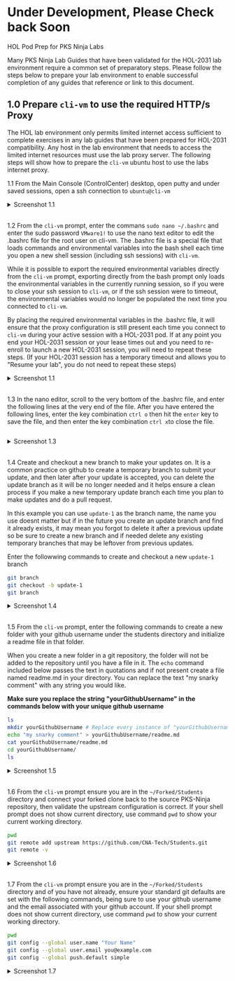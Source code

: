 # Under Development, Please Check back Soon
HOL Pod Prep for PKS Ninja Labs

Many PKS Ninja Lab Guides that have been validated for the HOL-2031 lab environment require a common set of preparatory steps. Please follow the steps below to prepare your lab environment to enable successful completion of any guides that reference or link to this document. 

## 1.0 Prepare `cli-vm` to use the required HTTP/s Proxy

The HOL lab environment only permits limited internet access sufficient to complete exercises in any lab guides that have been prepared for HOL-2031 compatibility. Any host in the lab environment that needs to access the limited internet resources must use the lab proxy server. The following steps will show how to prepare the `cli-vm` ubuntu host to use the labs internet proxy. 

1.1 From the Main Console (ControlCenter) desktop, open putty and under saved sessions, open a ssh connection to `ubuntu@cli-vm`

<details><summary>Screenshot 1.1</summary>
<img src="Images/2019-08-24-00-52-43.png">
</details>
<br/>

1.2 From the `cli-vm` prompt, enter the commans `sudo nano ~/.bashrc` and enter the sudo password `VMware1!` to use the nano text editor to edit the .bashrc file for the root user on cli-vm. The .bashrc file is a special file that loads commands and environmental variables into the bash shell each time you open a new shell session (including ssh sessions) with `cli-vm`. 

While it is possible to export the required environmental variables directly from the `cli-vm` prompt, exporting directly from the bash prompt only loads the environmental variables in the currently running session, so if you were to close your ssh session to `cli-vm`, or if the ssh session were to timeout, the environmental variables would no longer be populated the next time you connected to `cli-vm`. 

By placing the required environmental variables in the .bashrc file, it will ensure that the proxy configuration is still present each time you connect to `cli-vm` during your active session with a HOL-2031 pod. If at any point you end your HOL-2031 session or your lease times out and you need to re-enroll to launch a new HOL-2031 session, you will need to repeat these steps. (If your HOL-2031 session has a temporary timeout and allows you to "Resume your lab", you do not need to repeat these steps)

<details><summary>Screenshot 1.1</summary>
<img src="Images/2019-08-24-02-20-31.png">
</details>
<br/>

1.3 In the nano editor, scroll to the very bottom of the .bashrc file, and enter the following lines at the very end of the file. After you have entered the following lines, enter the key combination `ctrl o` then hit the `enter` key to save the file, and then enter the key combination `ctrl x`to close the file.

```bash

```

<details><summary>Screenshot 1.3</summary>
<img src="Images/2018-12-14-02-09-13.png">
</details>
<br/>

1.4 Create and checkout a new branch to make your updates on. It is a common practice on github to create a temporary branch to submit your update, and then later after your update is accepted, you can delete the update branch as it will be no longer needed and it helps ensure a clean process if you make a new temporary update branch each time you plan to make updates and do a pull request.

In this example you can use `update-1` as the branch name, the name you use doesnt matter but if in the future you create an update branch and find it already exists, it may mean you forgot to delete it after a previous update so be sure to create a new branch and if needed delete any existing temporary branches that may be leftover from previous updates.

Enter the followwing commands to create and checkout a new `update-1` branch

```bash
git branch
git checkout -b update-1
git branch
```

<details><summary>Screenshot 1.4</summary>
<img src="Images/2019-02-09-15-44-24.png">
</details>
<br/>

1.5 From the `cli-vm` prompt, enter the following commands to create a new folder with your github username under the students directory and initialize a readme file in that folder.

When you create a new folder in a git repository, the folder will not be added to the repository until you have a file in it. The `echo` command included below passes the text in quotations and if not present create a file named readme.md in your directory. You can replace the text "my snarky comment" with any string you would like.

**Make sure you replace the string "yourGithubUsername" in the commands below with your unique github username**

```bash
ls
mkdir yourGithubUsername # Replace every instance of "yourGithubUsername" with your unique github.com ausername
echo "my snarky comment" > yourGithubUsername/readme.md
cat yourGithubUsername/readme.md
cd yourGithubUsername/
ls
```

<details><summary>Screenshot 1.5</summary>
<img src="Images/2019-02-09-17-20-46.png">
</details>
<br/>

1.6 From the `cli-vm` prompt ensure you are in the `~/Forked/Students` directory and connect your forked clone back to the source PKS-Ninja repository, then validate the upstream configuration is correct.  If your shell prompt does not show current directory, use command `pwd` to show your current working directory.

```bash
pwd
git remote add upstream https://github.com/CNA-Tech/Students.git
git remote -v
```

<details><summary>Screenshot 1.6</summary>
<img src="Images/2018-12-14-02-51-58.png">
</details>
<br/>

1.7 From the `cli-vm` prompt ensure you are in the `~/Forked/Students` directory and of you have not already, ensure your standard git defaults are set with the following commands, being sure to use your github username and the email associated with your github account.  If your shell prompt does not show current directory, use command `pwd` to show your current working directory.

```bash
pwd
git config --global user.name "Your Name"
git config --global user.email you@example.com
git config --global push.default simple
```

<details><summary>Screenshot 1.7</summary>
<img src="Images/2019-02-09-18-09-06.png">
</details>
<br/>

